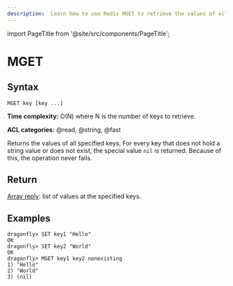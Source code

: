 ```yaml
---
description:  Learn how to use Redis MGET to retrieve the values of all specified keys.
---
```


import PageTitle from '@site/src/components/PageTitle';

# MGET

<PageTitle title="Redis MGET Command (Documentation) | Dragonfly" />

## Syntax

    MGET key [key ...]

**Time complexity:** O(N) where N is the number of keys to retrieve.

**ACL categories:** @read, @string, @fast

Returns the values of all specified keys.
For every key that does not hold a string value or does not exist, the special
value `nil` is returned.
Because of this, the operation never fails.

## Return

[Array reply](https://redis.io/docs/reference/protocol-spec/#arrays): list of values at the specified keys.

## Examples

```shell
dragonfly> SET key1 "Hello"
OK
dragonfly> SET key2 "World"
OK
dragonfly> MGET key1 key2 nonexisting
1) "Hello"
2) "World"
3) (nil)
```
